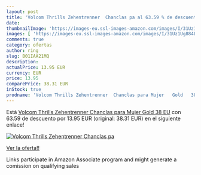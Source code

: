 ```yaml
---
layout: post
title: 'Volcom Thrills Zehentrenner  Chanclas pa al 63.59 % de descuento'
date: 
thumbnailImage: 'https://images-eu.ssl-images-amazon.com/images/I/31Uz1Ug884L._SL200_.jpg'
images: [ 'https://images-eu.ssl-images-amazon.com/images/I/31Uz1Ug884L._SL200_.jpg' ]
comments: true
category: ofertas
author: ring
slug: B01IAA21MQ
description:
actualPrice: 13.95 EUR
currency: EUR
price: 13.95
comparePrice: 38.31 EUR
inStock: true
prodname: 'Volcom Thrills Zehentrenner  Chanclas para Mujer   Gold   38 EU'
---
```


Está [Volcom Thrills Zehentrenner  Chanclas para Mujer   Gold   38 EU](https://www.amazon.es/dp/B01IAA21MQ/?tag=tolees-21) con 63.59 de descuento por 13.95 EUR (original: 38.31 EUR) en el siguiente enlace!

[![Volcom Thrills Zehentrenner  Chanclas pa](https://images-eu.ssl-images-amazon.com/images/I/31Uz1Ug884L._SL200_.jpg)](https://www.amazon.es/dp/B01IAA21MQ/?tag=tolees-21)

[Ver la oferta!!](https://www.amazon.es/dp/B01IAA21MQ/?tag=tolees-21)

Links participate in Amazon Associate program and might generate a comission on qualifying sales


